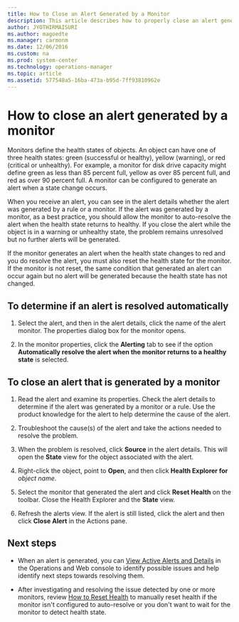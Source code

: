 ```yaml
---
title: How to Close an Alert Generated by a Monitor
description: This article describes how to properly close an alert generated by a monitor compared to an alert rule.
author: JYOTHIRMAISURI
ms.author: magoedte
ms.manager: carmonm
ms.date: 12/06/2016
ms.custom: na
ms.prod: system-center
ms.technology: operations-manager
ms.topic: article
ms.assetid: 577548a5-16ba-473a-b95d-7ff93810962e
---
```


# How to close an alert generated by a monitor

Monitors define the health states of objects. An object can have one of three health states: green (successful or healthy), yellow (warning), or red (critical or unhealthy). For example, a monitor for disk drive capacity might define green as less than 85 percent full, yellow as over 85 percent full, and red as over 90 percent full. A monitor can be configured to generate an alert when a state change occurs.

When you receive an alert, you can see in the alert details whether the alert was generated by a rule or a monitor. If the alert was generated by a monitor, as a best practice, you should allow the monitor to auto-resolve the alert when the health state returns to healthy. If you close the alert while the object is in a warning or unhealthy state, the problem remains unresolved but no further alerts will be generated.

If the monitor generates an alert when the health state changes to red and you do resolve the alert, you must also reset the health state for the monitor. If the monitor is not reset, the same condition that generated an alert can occur again but no alert will be generated because the health state has not changed.

## To determine if an alert is resolved automatically

1.  Select the alert, and then in the alert details, click the name of the alert monitor. The properties dialog box for the monitor opens.

2.  In the monitor properties, click the **Alerting** tab to see if the option **Automatically resolve the alert when the monitor returns to a healthy state** is selected.

## To close an alert that is generated by a monitor

1.  Read the alert and examine its properties. Check the alert details to determine if the alert was generated by a monitor or a rule. Use the product knowledge for the alert to help determine the cause of the alert.

2.  Troubleshoot the cause(s) of the alert and take the actions needed to resolve the problem.

3.  When the problem is resolved, click **Source** in the alert details. This will open the **State** view for the object associated with the alert.

4.  Right-click the object, point to **Open**, and then click **Health Explorer for** *object name*.

5.  Select the monitor that generated the alert and click **Reset Health** on the toolbar. Close the Health Explorer and the **State** view.

6.  Refresh the alerts view. If the alert is still listed, click the alert and then click **Close Alert** in the Actions pane.

## Next steps
 
- When an alert is generated, you can [View Active Alerts and Details](manage-alert-view-alerts-details.md) in the Operations and Web console to identify possible issues and help identify next steps towards resolving them.        

- After investigating and resolving the issue detected by one or more monitors, review [How to Reset Health](manage-health-reset-health.md) to manually reset health if the monitor isn't configured to auto-resolve or you don't want to wait for the monitor to detect health state.
